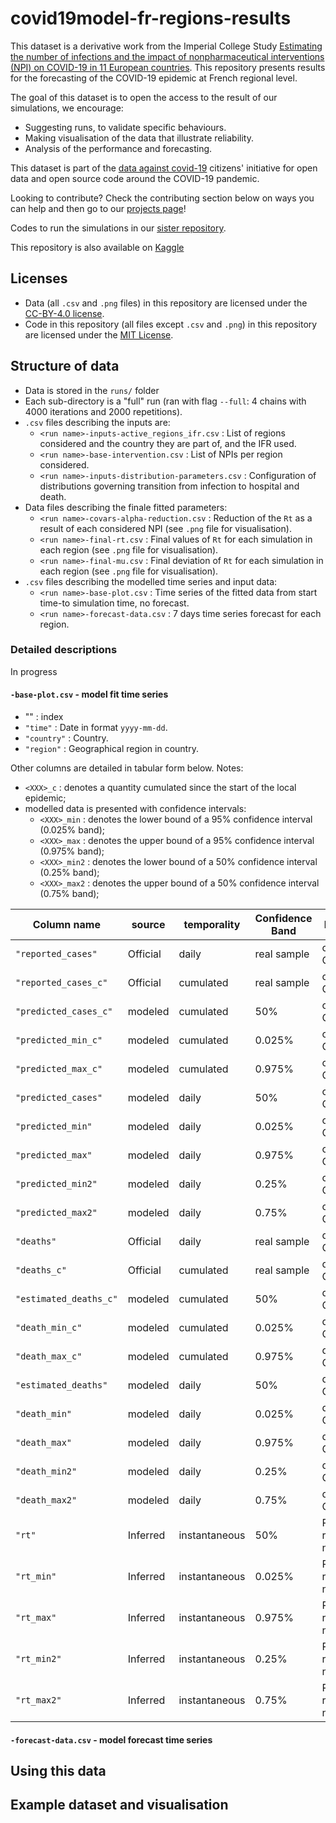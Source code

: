 # covid19model-fr-regions-results

This dataset is a derivative work from the Imperial College Study 
[Estimating the number of infections and the impact of nonpharmaceutical interventions (NPI) on COVID-19 in 11 European countries](https://www.imperial.ac.uk/mrc-global-infectious-disease-analysis/covid-19/report-13-europe-npi-impact/).
This repository presents results for the forecasting of the COVID-19 epidemic at French regional level.

The goal of this dataset is to open the access to the result of our simulations, we encourage:

- Suggesting runs, to validate specific behaviours.
- Making visualisation of the data that illustrate reliability.
- Analysis of the performance and forecasting.

This dataset is part of the [data against covid-19](https://opencovid19.fr/)
citizens' initiative for open data and open source code around the COVID-19
pandemic.

Looking to contribute? Check the contributing section below on ways you can help
and then go to our [projects page](https://github.com/payoto/covid19model/projects)!

Codes to run the simulations in our [sister repository](https://github.com/payoto/covid19model).

This repository is also available on [Kaggle](https://www.kaggle.com/mrpayoto/covid19-icl-method-france-regions-results)

## Licenses

- Data (all `.csv` and `.png` files) in this repository are licensed under the [CC-BY-4.0 license](LICENSE-data).
- Code in this repository (all files except `.csv` and `.png`) in this repository are licensed under the [MIT License](LICENSE-code).

## Structure of data

- Data is stored in the `runs/` folder
- Each sub-directory is a "full" run (ran with flag `--full`: 4 chains with 4000 iterations and 2000 repetitions).
- `.csv` files describing the inputs are:
  - `<run name>-inputs-active_regions_ifr.csv` : List of regions considered and the country they are part of, and the IFR used. 
  - `<run name>-base-intervention.csv` : List of NPIs per region considered. 
  - `<run name>-inputs-distribution-parameters.csv` : Configuration of distributions governing transition from infection to hospital and death. 
- Data files describing the finale fitted parameters:
  - `<run name>-covars-alpha-reduction.csv` : Reduction of the `Rt` as a result of each considered NPI (see `.png` file for visualisation). 
  - `<run name>-final-rt.csv` : Final values of `Rt` for each simulation in each region (see `.png` file for visualisation). 
  - `<run name>-final-mu.csv` : Final deviation of `Rt` for each simulation in each region (see `.png` file for visualisation).
- `.csv` files describing the modelled time series and input data:
  - `<run name>-base-plot.csv` : Time series of the fitted data from start time-to simulation time, no forecast.
  - `<run name>-forecast-data.csv` : 7 days time series forecast for each region.

### Detailed descriptions

In progress

#### `-base-plot.csv` - model fit time series

- "" : index
- `"time"` : Date in format `yyyy-mm-dd`.
- `"country"` : Country.
- `"region"` : Geographical region in country.

Other columns are detailed in tabular form below. Notes:

- `<XXX>_c` : denotes a quantity cumulated since the start of the local epidemic;
- modelled data is presented with confidence intervals:
  - `<XXX>_min` : denotes the lower bound of a 95% confidence interval (0.025% band);
  - `<XXX>_max` : denotes the upper bound of a 95% confidence interval (0.975% band);
  - `<XXX>_min2` : denotes the lower bound of a 50% confidence interval (0.25% band);
  - `<XXX>_max2` : denotes the upper bound of a 50% confidence interval (0.75% band);

| Column name            | source   | temporality   | Confidence Band | Description                   |
|------------------------|----------|---------------|-----------------|-------------------------------|
| `"reported_cases"`     | Official | daily         | real sample     | cases of COVID-19.            |
| `"reported_cases_c"`   | Official | cumulated     | real sample     | cases of COVID-19.            |
| `"predicted_cases_c"`  | modeled  | cumulated     | 50%             | cases of COVID-19.            |
| `"predicted_min_c"`    | modeled  | cumulated     | 0.025%          | cases of COVID-19.            |
| `"predicted_max_c"`    | modeled  | cumulated     | 0.975%          | cases of COVID-19.            |
| `"predicted_cases"`    | modeled  | daily         | 50%             | cases of COVID-19.            |
| `"predicted_min"`      | modeled  | daily         | 0.025%          | cases of COVID-19.            |
| `"predicted_max"`      | modeled  | daily         | 0.975%          | cases of COVID-19.            |
| `"predicted_min2"`     | modeled  | daily         | 0.25%           | cases of COVID-19.            |
| `"predicted_max2"`     | modeled  | daily         | 0.75%           | cases of COVID-19.            |
| `"deaths"`             | Official | daily         | real sample     | deaths of COVID-19.           |
| `"deaths_c"`           | Official | cumulated     | real sample     | deaths of COVID-19.           |
| `"estimated_deaths_c"` | modeled  | cumulated     | 50%             | deaths of COVID-19.           |
| `"death_min_c"`        | modeled  | cumulated     | 0.025%          | deaths of COVID-19.           |
| `"death_max_c"`        | modeled  | cumulated     | 0.975%          | deaths of COVID-19.           |
| `"estimated_deaths"`   | modeled  | daily         | 50%             | deaths of COVID-19.           |
| `"death_min"`          | modeled  | daily         | 0.025%          | deaths of COVID-19.           |
| `"death_max"`          | modeled  | daily         | 0.975%          | deaths of COVID-19.           |
| `"death_min2"`         | modeled  | daily         | 0.25%           | deaths of COVID-19.           |
| `"death_max2"`         | modeled  | daily         | 0.75%           | deaths of COVID-19.           |
| `"rt"`                 | Inferred | instantaneous | 50%             | R_t total reproduction number |
| `"rt_min"`             | Inferred | instantaneous | 0.025%          | R_t total reproduction number |
| `"rt_max"`             | Inferred | instantaneous | 0.975%          | R_t total reproduction number |
| `"rt_min2"`            | Inferred | instantaneous | 0.25%           | R_t total reproduction number |
| `"rt_max2"`            | Inferred | instantaneous | 0.75%           | R_t total reproduction number |

#### `-forecast-data.csv` - model forecast time series

## Using this data

## Example dataset and visualisation
